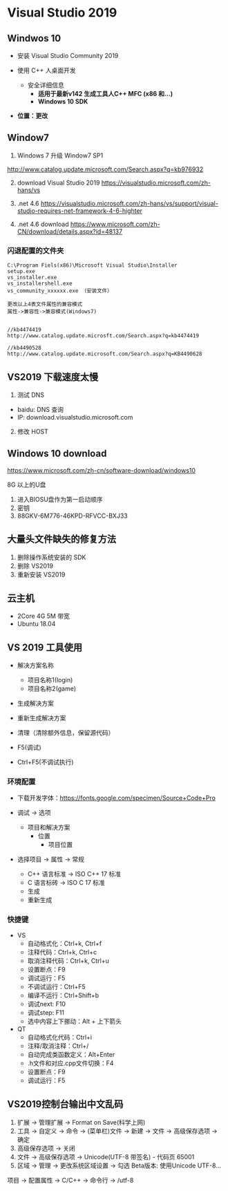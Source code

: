# Visual Studio 2019

## Windwos 10  

- 安装 Visual Studio Community 2019

- 使用 C++ 人桌面开发
  - 安全详细信息
    - **适用于最新v142 生成工具人C++ MFC (x86 和...)**
    - **Windows 10 SDK**
- **位置：更改**


## Window7

1. Windows 7 升级 Window7 SP1

http://www.catalog.update.microsoft.com/Search.aspx?q=kb976932


2. download Visual Studio 2019
https://visualstudio.microsoft.com/zh-hans/vs

3. .net 4.6
https://visualstudio.microsoft.com/zh-hans/vs/support/visual-studio-requires-net-framework-4-6-highter

4. .net 4.6 download
https://www.microsoft.com/zh-CN/download/details.aspx?id=48137

### 闪退配置的文件夹

```
C:\Program Fiels(x86)\Microsoft Visual Studio\Installer
setup.exe
vs_installer.exe
vs_installershell.exe
vs_community_xxxxxx.exe （安装文件）

更改以上4表文件属性的兼容模式
属性->兼容性->兼容模式(Windows7)


//kb4474419
http://www.catalog.update.microsft.com/Search.aspx?q=kb4474419

//kb4490528
http://www.catalog.update.microsoft.com/Search.aspx?q=KB4490628
```

## VS2019 下载速度太慢

1. 测试 DNS
  - baidu: DNS 查询
  - IP: download.visualstudio.microsoft.com
2. 修改 HOST

## Windows 10 download

https://www.microsoft.com/zh-cn/software-download/windows10

8G 以上的U盘

1. 进入BIOSU盘作为第一启动顺序
2. 密钥
3. 88GKV-6M776-46KPD-RFVCC-BXJ33

## 大量头文件缺失的修复方法

1. 删除操作系统安装的 SDK
2. 删除 VS2019
3. 重新安装 VS2019

## 云主机

- 2Core 4G 5M 带宽
- Ubuntu 18.04

## VS 2019 工具使用

- 解决方案名称
  - 项目名称1(login)
  - 项目名称2(game)


- 生成解决方案
- 重新生成解决方案
- 清理（清除额外信息，保留源代码）
- F5(调试)
- Ctrl+F5(不调试执行)

### 环境配置

- 下载开发字体：https://fonts.google.com/specimen/Source+Code+Pro

- 调试 -> 选项
  - 项目和解决方案
    - 位置
      - 项目位置
- 选择项目 -> 属性 -> 常规
  - C++ 语言标准 -> ISO C++ 17 标准
  - C 语言标砖 -> ISO C 17 标准
  - 生成
  - 重新生成

### 快捷键

- VS
  - 自动格式化：Ctrl+k, Ctrl+f
  - 注释代码：Ctrl+k, Ctrl+c
  - 取消注释代码：Ctrl+k, Ctrl+u
  - 设置断点：F9
  - 调试运行：F5
  - 不调试运行：Ctrl+F5
  - 编译不运行：Ctrl+Shift+b
  - 调试next: F10
  - 调试step: F11
  - 选中内容上下挪动：Alt + 上下箭头
- QT
  - 自动格式化代码：Ctrl+i
  - 注释/取消注释：Ctrl+/
  - 自动完成类函数定义：Alt+Enter
  - .h文件和对应.cpp文件切换：F4
  - 设置断点：F9
  - 调试运行：F5

## VS2019控制台输出中文乱码

1. 扩展 -> 管理扩展 -> Format on Save(科学上网)
2. 工具 -> 自定义 -> 命令 -> (菜单栏)文件 -> 新建 -> 文件 -> 高级保存选项 -> 确定
3. 高级保存选项 -> 关闭
4. 文件 -> 高级保存选项 -> Unicode(UTF-8 带签名) - 代码页 65001
5. 区域 -> 管理 -> 更改系统区域设置 -> 勾选 Beta版本: 使用Unicode UTF-8...

项目 -> 配置属性 -> C/C++ -> 命令行 -> /utf-8